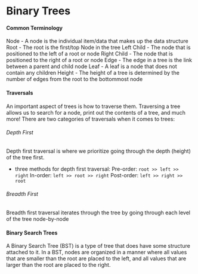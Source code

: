 # Binary Trees 
#### Common Terminology
Node - A node is the individual item/data that makes up the data structure
Root - The root is the first/top Node in the tree
Left Child - The node that is positioned to the left of a root or node
Right Child - The node that is positioned to the right of a root or node
Edge - The edge in a tree is the link between a parent and child node
Leaf - A leaf is a node that does not contain any children
Height - The height of a tree is determined by the number of edges from the root to the bottommost node

#### Traversals
An important aspect of trees is how to traverse them. Traversing a tree allows us to search for a node, print out the contents of a tree, and much more! There are two categories of traversals when it comes to trees:

###### Depth First 
 Depth first traversal is where we prioritize going through the depth (height) of the tree first. 
 - three methods for depth first traversal:
 Pre-order: `root >> left >> right`
In-order: `left >> root >> right`
Post-order: `left >> right >> root`
###### Breadth First
Breadth first traversal iterates through the tree by going through each level of the tree node-by-node
#### Binary Search Trees
A Binary Search Tree (BST) is a type of tree that does have some structure attached to it. In a BST, nodes are organized in a manner where all values that are smaller than the root are placed to the left, and all values that are larger than the root are placed to the right.

